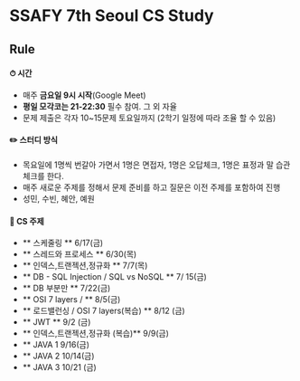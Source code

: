 # SSAFY 7th Seoul CS Study

## Rule

#### ⏱ 시간

- 매주 **금요일 9시 시작**(Google Meet)
- **평일 모각코는 21-22:30** 필수 참여. 그 외 자율
- 문제 제출은 각자 10~15문제 토요일까지
  (2학기 일정에 따라 조율 할 수 있음)

#### ✏️ 스터디 방식

- 목요일에 1명씩 번갈아 가면서 1명은 면접자, 1명은 오답체크, 1명은 표정과 말 습관 체크를 한다.
- 매주 새로운 주제를 정해서 문제 준비를 하고 질문은 이전 주제를 포함하여 진행
- 성민, 수빈, 혜안, 예원

#### 📌 CS 주제

- ** 스케줄링 ** 6/17(금)
- ** 스레드와 프로세스 ** 6/30(목)
- ** 인덱스,트랜젝션,정규화 ** 7/7(목)
- ** DB - SQL Injection / SQL vs NoSQL ** 7/ 15(금)
- ** DB 부분만 ** 7/22(금)
- ** OSI 7 layers / ** 8/5(금)
- ** 로드밸런싱 / OSI 7 layers(복습) ** 8/12 (금)
- ** JWT ** 9/2 (금) 
- ** 인덱스,트랜젝션,정규화 (복습)** 9/9(금)
- ** JAVA 1 9/16(금)
- ** JAVA 2 10/14(금)
- ** JAVA 3 10/21 (금)
